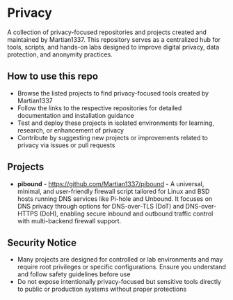 # Privacy

A collection of privacy-focused repositories and projects created and maintained by Martian1337. This repository serves as a centralized hub for tools, scripts, and hands-on labs designed to improve digital privacy, data protection, and anonymity practices.

## How to use this repo

- Browse the listed projects to find privacy-focused tools created by Martian1337  
- Follow the links to the respective repositories for detailed documentation and installation guidance  
- Test and deploy these projects in isolated environments for learning, research, or enhancement of privacy  
- Contribute by suggesting new projects or improvements related to privacy via issues or pull requests

## Projects

- **pibound** - https://github.com/Martian1337/pibound -
A universal, minimal, and user-friendly firewall script tailored for Linux and BSD hosts running DNS services like Pi-hole and Unbound. It focuses on DNS privacy through options for DNS-over-TLS (DoT) and DNS-over-HTTPS (DoH), enabling secure inbound and outbound traffic control with multi-backend firewall support.


## Security Notice

- Many projects are designed for controlled or lab environments and may require root privileges or specific configurations. Ensure you understand and follow safety guidelines before use  
- Do not expose intentionally privacy-focused but sensitive tools directly to public or production systems without proper protections
